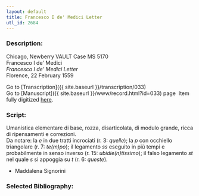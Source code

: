 ```yaml
---
layout: default
title: Francesco I de' Medici Letter
utl_id: 2684
---
```


###  Description:

Chicago, Newberry VAULT Case MS 5170<br>
Francesco I de' Medici<br>
_Francesco I de' Medici Letter_<br>
Florence, 22 February 1559

Go to [Transcription]({{ site.baseurl }}/transcription/033)<br>
Go to [Manuscript]({{ site.baseurl }}/www/record.html?id=033) page 
Item fully digitized [here](https://collections.newberry.org/asset-management/2KXJ8ZPBT4ZR).

###  Script:

Umanistica elementare di base, rozza, disarticolata, di modulo grande, ricca di ripensamenti e correzioni.<br>
Da notare: la _e_ in due tratti incrociati (r. 3: _quelle_); la _p_ con occhiello triangolare (r. 7: _te(m)po_); il legamento _ss_ eseguito in più tempi e probabilmente in senso inverso (r. 15: _ubidie(n)tissimo_); il falso legamento _st_ nel quale _s_ si appoggia su _t_ (r. 6: _queste_).<br>
- Maddalena Signorini

###  Selected Bibliography:



